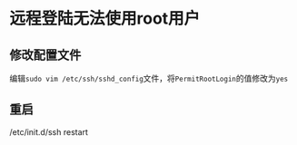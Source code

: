 # 远程登陆无法使用root用户

## 修改配置文件

编辑`sudo vim /etc/ssh/sshd_config`文件，将`PermitRootLogin`的值修改为`yes`

## 重启

/etc/init.d/ssh restart

